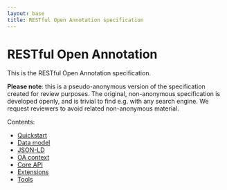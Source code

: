 ```yaml
---
layout: base
title: RESTful Open Annotation specification
---
```


# RESTful Open Annotation

This is the RESTful Open Annotation specification.

<div class="alert alert-warning"><span style="font-weight:bold">Please
note</span>: this is a pseudo-anonymous version of the specification
created for review purposes. The original, non-anonymous specification
is developed openly, and is trivial to find e.g. with any search engine.
We request reviewers to avoid related non-anonymous material.</div>

Contents:

* [Quickstart](quickstart.html)
* [Data model](data-model.html)
* [JSON-LD](json-ld.html)
* [OA context](context.html)
* [Core API](api-core.html)
* [Extensions](extensions.html)
* [Tools](tools.html)
